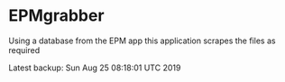 # EPMgrabber
Using a database from the EPM app this application scrapes the files as required


Latest backup: Sun Aug 25 08:18:01 UTC 2019
